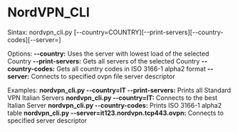 # NordVPN_CLI
Sintax: nordvpn_cli.py [--country=COUNTRY]\[--print-servers\]\[--country-codes\]\[--server=\]

Options:
**--country:** Uses the server with lowest load of the selected Country
**--print-servers:** Gets all servers of the selected Country
**--country-codes:** Gets all country codes in ISO 3166-1 alpha2 format
**--server:** Connects to specified ovpn file server descriptor

Examples:
**nordvpn_cli.py --country=IT --print-servers:** Prints all Standard VPN Italian Servers
**nordvpn_cli.py --country=IT:** Connects to the best Italian Server
**nordvpn_cli.py --country-codes:** Prints ISO 3166-1 alpha2 table
**nordvpn_cli.py --server=it123.nordvpn.tcp443.ovpn:** Connects to specified server descriptor

